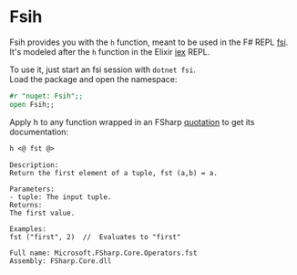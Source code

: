 Fsih
====

Fsih provides you with the `h` function, meant to be used in the F# REPL [fsi](https://learn.microsoft.com/en-us/dotnet/fsharp/tools/fsharp-interactive/).  
It's modeled after the `h` function in the Elixir [iex](https://hexdocs.pm/iex/1.16.0/IEx.html) REPL.

To use it, just start an fsi session with `dotnet fsi`.  
Load the package and open the namespace:
```fsharp
#r "nuget: Fsih";;
open Fsih;;
```

Apply h to any function wrapped in an FSharp [quotation](https://learn.microsoft.com/en-us/dotnet/fsharp/language-reference/code-quotations) to get its documentation:
```fsharp
h <@ fst @>
```

```
Description:
Return the first element of a tuple, fst (a,b) = a.

Parameters:
- tuple: The input tuple.
Returns:
The first value.

Examples:
fst ("first", 2)  //  Evaluates to "first"

Full name: Microsoft.FSharp.Core.Operators.fst
Assembly: FSharp.Core.dll
```